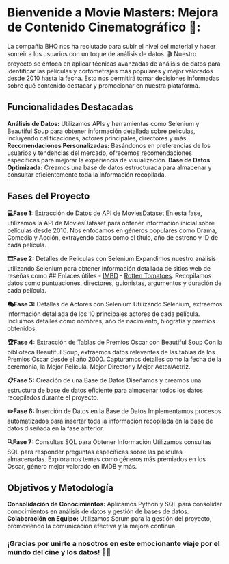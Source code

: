 # Bienvenide a Movie Masters: Mejora de Contenido Cinematográfico 🎥:
La compañia BHO nos ha reclutado para subir el nivel del material y hacer sonreir a los usuarios con un toque de análisis de datos. 🎬
Nuestro proyecto se enfoca en aplicar técnicas avanzadas de análisis de datos para identificar las películas y cortometrajes más populares y mejor valorados desde 2010 hasta la fecha. Esto nos permitirá tomar decisiones informadas sobre qué contenido destacar y promocionar en nuestra plataforma.
## Funcionalidades Destacadas
**Análisis de Datos:** Utilizamos APIs y herramientas como Selenium y Beautiful Soup para obtener información detallada sobre películas, incluyendo calificaciones, actores principales, directores y más.
**Recomendaciones Personalizadas:** Basándonos en preferencias de los usuarios y tendencias del mercado, ofrecemos recomendaciones específicas para mejorar la experiencia de visualización.
**Base de Datos Optimizada:** Creamos una base de datos estructurada para almacenar y consultar eficientemente toda la información recopilada.
## Fases del Proyecto


**💻Fase 1:** Extracción de Datos de API de MoviesDataset
En esta fase, utilizamos la API de MoviesDataset para obtener información inicial sobre películas desde 2010. Nos enfocamos en géneros populares como Drama, Comedia y Acción, extrayendo datos como el título, año de estreno y ID de cada película.


**🎞️Fase 2:** Detalles de Películas con Selenium
Expandimos nuestro análisis utilizando Selenium para obtener información detallada de sitios web de reseñas como  ## Enlaces útiles - [IMBD](https://www.imdb.com/) - [Rotten Tomatoes](https://www.rottentomatoes.com/). Recopilamos datos como puntuaciones, directores, guionistas, argumentos y duración de cada película.


**🎭Fase 3:** Detalles de Actores con Selenium
Utilizando Selenium, extraemos información detallada de los 10 principales actores de cada película. Incluimos detalles como nombres, año de nacimiento, biografía y premios obtenidos.


**🏆Fase 4:** Extracción de Tablas de Premios Oscar con Beautiful Soup
Con la biblioteca Beautiful Soup, extraemos datos relevantes de las tablas de los Premios Oscar desde el año 2000. Capturamos detalles como la fecha de la ceremonia, la Mejor Película, Mejor Director y Mejor Actor/Actriz.


**📋Fase 5:** Creación de una Base de Datos
Diseñamos y creamos una estructura de base de datos eficiente para almacenar todos los datos recopilados durante el proyecto.


**✏️Fase 6:** Inserción de Datos en la Base de Datos
Implementamos procesos automatizados para insertar toda la información recopilada en la base de datos diseñada en la fase anterior.


**🔍Fase 7:** Consultas SQL para Obtener Información
Utilizamos consultas SQL para responder preguntas específicas sobre las películas almacenadas. Exploramos temas como géneros más premiados en los Oscar, género mejor valorado en IMDB y más.


## Objetivos y Metodología
**Consolidación de Conocimientos:** Aplicamos Python y SQL para consolidar conocimientos en análisis de datos y gestión de bases de datos.
**Colaboración en Equipo:** Utilizamos Scrum para la gestión del proyecto, promoviendo la comunicación efectiva y la mejora continua.
### ¡Gracias por unirte a nosotros en este emocionante viaje por el mundo del cine y los datos! 🍿✨
